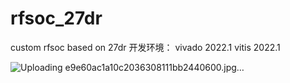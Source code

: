 # rfsoc_27dr
custom rfsoc based on 27dr
开发环境：
vivado 2022.1
vitis 2022.1

![Uploading e9e60ac1a10c2036308111bb2440600.jpg…]()
